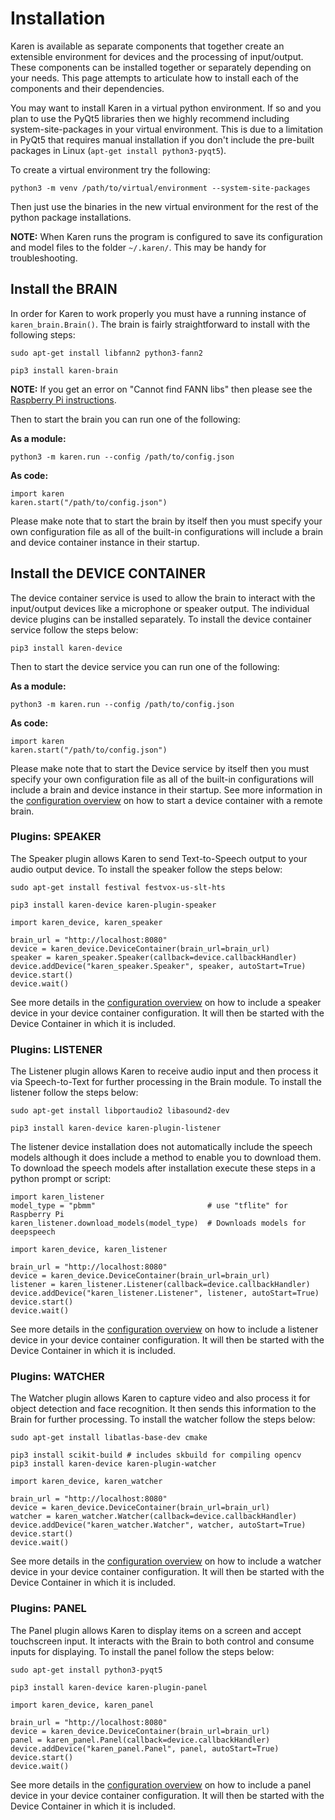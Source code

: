 # Installation
Karen is available as separate components that together create an extensible environment for devices and the processing of input/output.  These components can be installed together or separately depending on your needs.  This page attempts to articulate how to install each of the components and their dependencies.

You may want to install Karen in a virtual python environment.  If so and you plan to use the PyQt5 libraries then we highly recommend including system-site-packages in your virtual environment.  This is due to a limitation in PyQt5 that requires manual installation if you don't include the pre-built packages in Linux (```apt-get install python3-pyqt5```).

To create a virtual environment try the following:

```
python3 -m venv /path/to/virtual/environment --system-site-packages
```

Then just use the binaries in the new virtual environment for the rest of the python package installations.

__NOTE:__ When Karen runs the program is configured to save its configuration and model files to the folder ```~/.karen/```.  This may be handy for troubleshooting.

## Install the BRAIN
In order for Karen to work properly you must have a running instance of ```karen_brain.Brain()```.  The brain is fairly straightforward to install with the following steps:

```
sudo apt-get install libfann2 python3-fann2 
```

```
pip3 install karen-brain
```
__NOTE:__ If you get an error on "Cannot find FANN libs" then please see the [Raspberry Pi instructions](installation.raspberrypi.md).

Then to start the brain you can run one of the following:

__As a module:__
```
python3 -m karen.run --config /path/to/config.json
```

__As code:__
```
import karen
karen.start("/path/to/config.json")
```

Please make note that to start the brain by itself then you must specify your own configuration file as all of the built-in configurations will include a brain and device container instance in their startup.

## Install the DEVICE CONTAINER
The device container service is used to allow the brain to interact with the input/output devices like a microphone or speaker output.  The individual device plugins can be installed separately.  To install the device container service follow the steps below:

```
pip3 install karen-device
```

Then to start the device service you can run one of the following:

__As a module:__
```
python3 -m karen.run --config /path/to/config.json
```

__As code:__
```
import karen
karen.start("/path/to/config.json")
```

Please make note that to start the Device service by itself then you must specify your own configuration file as all of the built-in configurations will include a brain and device instance in their startup.  See more information in the [configuration overview](config.overview.md) on how to start a device container with a remote brain.

### Plugins: SPEAKER
The Speaker plugin allows Karen to send Text-to-Speech output to your audio output device.  To install the speaker follow the steps below:

```
sudo apt-get install festival festvox-us-slt-hts
```

```
pip3 install karen-device karen-plugin-speaker
```

```
import karen_device, karen_speaker

brain_url = "http://localhost:8080"
device = karen_device.DeviceContainer(brain_url=brain_url)
speaker = karen_speaker.Speaker(callback=device.callbackHandler)
device.addDevice("karen_speaker.Speaker", speaker, autoStart=True)
device.start()
device.wait()
```

See more details in the [configuration overview](config.overview.md) on how to include a speaker device in your device container configuration.  It will then be started with the Device Container in which it is included.

### Plugins: LISTENER
The Listener plugin allows Karen to receive audio input and then process it via Speech-to-Text for further processing in the Brain module.  To install the listener follow the steps below:

```
sudo apt-get install libportaudio2 libasound2-dev
```

```
pip3 install karen-device karen-plugin-listener
```

The listener device installation does not automatically include the speech models although it does include a method to enable you to download them.  To download the speech models after installation execute these steps in a python prompt or script:

```
import karen_listener
model_type = "pbmm"                         # use "tflite" for Raspberry Pi
karen_listener.download_models(model_type)  # Downloads models for deepspeech
```

```
import karen_device, karen_listener

brain_url = "http://localhost:8080"
device = karen_device.DeviceContainer(brain_url=brain_url)
listener = karen_listener.Listener(callback=device.callbackHandler)
device.addDevice("karen_listener.Listener", listener, autoStart=True)
device.start()
device.wait()
```

See more details in the [configuration overview](config.overview.md) on how to include a listener device in your device container configuration.  It will then be started with the Device Container in which it is included.

### Plugins: WATCHER
The Watcher plugin allows Karen to capture video and also process it for object detection and face recognition.  It then sends this information to the Brain for further processing.  To install the watcher follow the steps below:

```
sudo apt-get install libatlas-base-dev cmake
```

```
pip3 install scikit-build # includes skbuild for compiling opencv
pip3 install karen-device karen-plugin-watcher
```

```
import karen_device, karen_watcher

brain_url = "http://localhost:8080"
device = karen_device.DeviceContainer(brain_url=brain_url)
watcher = karen_watcher.Watcher(callback=device.callbackHandler)
device.addDevice("karen_watcher.Watcher", watcher, autoStart=True)
device.start()
device.wait()
```

See more details in the [configuration overview](config.overview.md) on how to include a watcher device in your device container configuration.  It will then be started with the Device Container in which it is included.

### Plugins: PANEL
The Panel plugin allows Karen to display items on a screen and accept touchscreen input. It interacts with the Brain to both control and consume inputs for displaying. To install the panel follow the steps below:

```
sudo apt-get install python3-pyqt5
```

```
pip3 install karen-device karen-plugin-panel
```

```
import karen_device, karen_panel

brain_url = "http://localhost:8080"
device = karen_device.DeviceContainer(brain_url=brain_url)
panel = karen_panel.Panel(callback=device.callbackHandler)
device.addDevice("karen_panel.Panel", panel, autoStart=True)
device.start()
device.wait()
```

See more details in the [configuration overview](config.overview.md) on how to include a panel device in your device container configuration.  It will then be started with the Device Container in which it is included.
